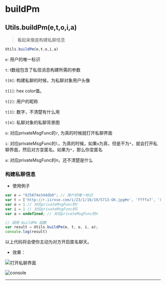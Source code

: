 # buildPm

## Utils.buildPm(e,t,o,i,a)

> 看起来像是构建私聊信息

```javascript
Utils.buildPm(e,t,o,i,a)
```

```e```: 用户的唯一标识

```t```: t数组包含了私信消息构建所需的参数

```t[0]```: 构建私聊的时候，为私聊对象用户头像

```t[1]```: hex color值。

```t[2]```: 用户的昵称

```t[3]```: 数字，不清楚有什么用

```t[4]```: 私聊对象的私聊背景图

```o```: 对应privateMsgFunc的```r```, 为真的时候就打开私聊界面

```i```: 对应privateMsgFunc的```l```，为真的时候，如果```o```为真，但是不为```*```，就会打开私聊界面，然后对方变匿名。如果为```*```，那么你变匿名

```a```: 对应privateMsgFunc的n，还不清楚是什么

### 构建私聊信息

- 使用例子

```javascript
var e = "625874e344db0"; // 用户的唯一标识
var t = ['http://r.iirose.com/i/23/1/16/19/5713-GK.jpg#e', 'ffffa7', '用户名', '4', 'http://r.iirose.com/i/24/1/18/11/3943-HK.png']; // t数组包含了私信消息构建所需的参数
var o = 1 // 对应privateMsgFunc的r
var i = 1 // 对应privateMsgFunc的l
var a = undefined; // 对应privateMsgFunc的n

// 调用 buildPm 函数
var result = Utils.buildPm(e, t, o, i, a);
console.log(result)
```

以上代码将会使你主动为对方开启匿名聊天。

- 效果：

![打开私聊界面](https://i.imoe.xyz/uploads/01HWMP8HCN5W9AP7JVV4KSXW33.png)

![console](https://static.codemao.cn/i/24/4/29/18/2717-UK.png)

---